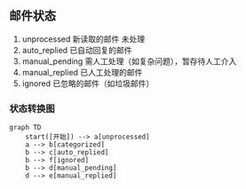 



## 邮件状态
1. unprocessed 新读取的邮件 未处理
2. auto_replied 已自动回复的邮件
3. manual_pending 需人工处理（如复杂问题），暂存待人工介入
4. manual_replied 已人工处理的邮件
5. ignored 已忽略的邮件（如垃圾邮件）

### 状态转换图
```mermaid
graph TD
    start([开始]) --> a[unprocessed]
    a --> b[categorized]
    b --> c[auto_replied]
    b --> f[ignored]
    b --> d[manual_pending]
    d --> e[manual_replied]
    
```


